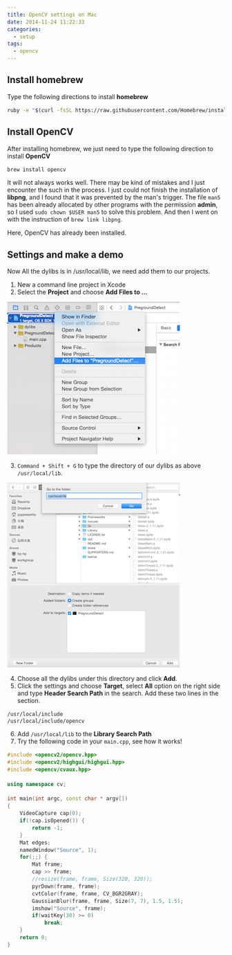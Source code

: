 ```yaml
---
title: OpenCV settings on Mac
date: 2014-11-24 11:22:33
categories:
  - setup
tags:
  - opencv
---
```


## Install homebrew

Type the following directions to install **homebrew**

```bash
ruby -e "$(curl -fsSL https://raw.githubusercontent.com/Homebrew/install/master/install)"
```

## Install OpenCV

After installing homebrew, we just need to type the following direction to install **OpenCV**

```bash
brew install opencv
```

It will not always works well. There may be kind of mistakes and I just encounter the such in the process. I just could not finish the installation of **libpng**, and I found that it was prevented by the man's trigger. The file `man5` has been already allocated by other programs with the permission **admin**, so I used `sudo chown $USER man5` to solve this problem. And then I went on with the instruction of `brew link libpng`.

Here, OpenCV has already been installed.

## Settings and make a demo

Now All the dylibs is in /usr/local/lib, we need add them to our projects.

1. New a command line project in Xcode
2. Select the **Project** and choose **Add Files to ...**

  ![Step 2](/images/opencv-settings-on-mac/addFiles.png)

3. `Command + Shift + G` to type the directory of our dylibs as above `/usr/local/lib`.

  ![Step 3](/images/opencv-settings-on-mac/addLibs.png)

4. Choose all the dylibs under this directory and click **Add**.
5. Click the settings and choose **Target**, select **All** option on the right side and type **Header Search Path** in the search. Add these two lines in the section.

  ```
  /usr/local/include
  /usr/local/include/opencv
  ```

6. Add `/usr/local/lib` to the **Library Search Path**
7. Try the following code in your `main.cpp`, see how it works!

```cc
#include <opencv2/opencv.hpp>
#include <opencv2/highgui/highgui.hpp>
#include <opencv/cvaux.hpp>
 
using namespace cv;
 
int main(int argc, const char * argv[])
{
    VideoCapture cap(0);
    if(!cap.isOpened()) {
        return -1;
    }
    Mat edges;
    namedWindow("Source", 1);
    for(;;) {
        Mat frame;
        cap >> frame;
        //resize(frame, frame, Size(320, 320));
        pyrDown(frame, frame);
        cvtColor(frame, frame, CV_BGR2GRAY);
        GaussianBlur(frame, frame, Size(7, 7), 1.5, 1.5);
        imshow("Source", frame);
        if(waitKey(30) >= 0)
            break;
    }
    return 0;
}
```
